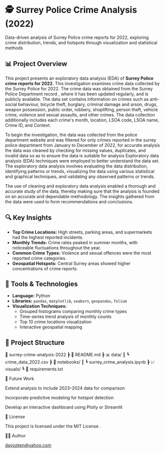 # 🕵️ Surrey Police Crime Analysis (2022)
Data-driven analysis of Surrey Police crime reports for 2022, exploring crime distribution, trends, and hotspots through visualization and statistical methods

## 📊 Project Overview
This project presents an exploratory data analysis (EDA) of **Surrey Police crime reports for 2022**. 
This investigation examines crime data collected by the Surrey Police for 2022. The crime data was obtained from the Surrey Police Department record , where it has been updated regularly, and is publicly available. The data set contains information on crimes such as anti-social behaviour, bicycle theft, burglary, criminal damage and arson, drugs, weapon possession, public order, robbery, shoplifting, person theft, vehicle crime, violence and sexual assaults, and other crimes. The data collection additionally includes each crime's month, location, LSOA code, LSOA name, Crime ID, and Context.

To begin the investigation, the data was collected from the police department website and was filtered for only crimes reported in the surrey police department from January to December of 2022, for accurate analysis the data was cleaned by checking for missing values, duplicates, and invalid data so as to ensure the data is suitable for analysis Exploratory data analysis (EDA) techniques were employed to better understand the data set. The exploratory data analysis involves evaluating the data distribution, identifying patterns or trends, visualizing the data using various statistical and graphical techniques, and validating any observed patterns or trends.

The use of cleaning and exploratory data analysis enabled a thorough and accurate study of the data, thereby making sure that the analysis is founded on an accurate and dependable methodology. The insights gathered from the data were used to form recommendations and conclusions.

## 🔍 Key Insights
- **Top Crime Locations:** High streets, parking areas, and supermarkets had the highest reported incidents.  
- **Monthly Trends:** Crime rates peaked in summer months, with noticeable fluctuations throughout the year.  
- **Common Crime Types:** Violence and sexual offences were the most reported crime categories.  
- **Geospatial Hotspots:** Central Surrey areas showed higher concentrations of crime reports.

## 🧰 Tools & Technologies
- **Language:** Python  
- **Libraries:** `pandas`, `matplotlib`, `seaborn`, `geopandas`, `folium`  
- **Visualization Techniques:**  
  - Grouped histograms comparing monthly crime types  
  - Time-series trend analysis of monthly counts  
  - Top 10 crime locations visualization  
  - Interactive geospatial mapping  

## 📁 Project Structure
📂 surrey-crime-analysis-2022
┣ 📜 README.md
┣ 📊 data/
┃ ┗ crime_data_2022.csv
┣ 📓 notebooks/
┃ ┗ surrey_crime_analysis.ipynb
┣ 📈 visuals/ 
┗ 📄 requirements.txt


🧠 Future Work

Extend analysis to include 2023–2024 data for comparison

Incorporate predictive modeling for hotspot detection

Develop an interactive dashboard using Plotly or Streamlit

📜 License

This project is licensed under the MIT License
.

👨‍💻 Author

dayozken@yahoo.com
